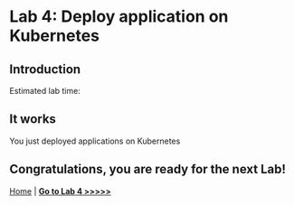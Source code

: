 # Lab 4: Deploy application on Kubernetes

## Introduction


Estimated lab time: 



## It works

You just deployed applications on Kubernetes

## Congratulations, you are ready for the next Lab!

[Home](../README.md) | [**Go to Lab 4 >>>>>**](../lab4/README.md)
